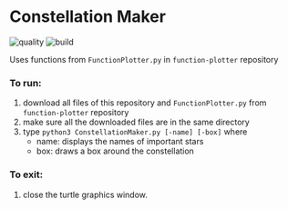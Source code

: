 # Constellation Maker

![quality](https://img.shields.io/scrutinizer/quality/g/daspeks/constellation-maker)
![build](https://img.shields.io/scrutinizer/build/g/daspeks/constellation-maker)

Uses functions from `FunctionPlotter.py` in `function-plotter` repository 

### To run: 
1. download all files of this repository and `FunctionPlotter.py` from `function-plotter` repository
2. make sure all the downloaded files are in the same directory
3. type `python3 ConstellationMaker.py [-name] [-box]` where
    - name: displays the names of important stars
    - box: draws a box around the constellation

### To exit:
1. close the turtle graphics window.
